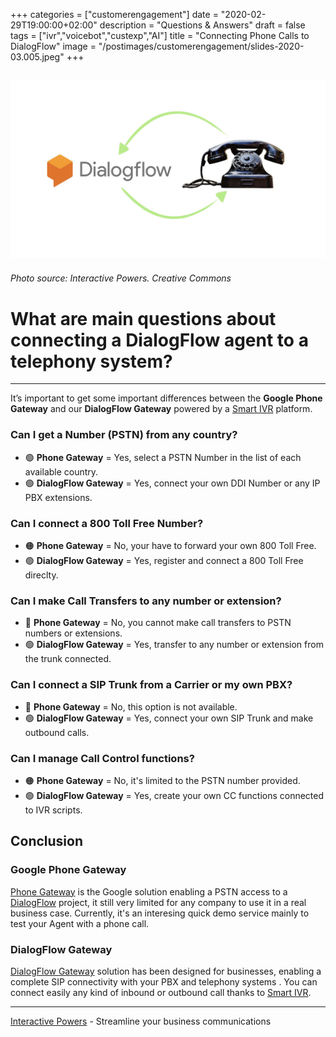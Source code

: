 +++
categories = ["customerengagement"]
date = "2020-02-29T19:00:00+02:00"
description = "Questions & Answers"
draft = false
tags = ["ivr","voicebot","custexp","AI"]
title = "Connecting Phone Calls to DialogFlow"
image = "/postimages/customerengagement/slides-2020-03.005.jpeg"
+++

![DialogFlow Phone Calls](/postimages/customerengagement/slides-2020-03.005.jpeg)
-----------
###### Photo source: Interactive Powers. Creative Commons

#	What are main questions about connecting a DialogFlow agent to a telephony system?
---

It’s important to get some important differences between the **Google Phone Gateway** and our **DialogFlow Gateway** powered by a [Smart IVR](https://www.ivrpowers.com/voicexml/) platform.

###	Can I get a Number (PSTN) from any country?

* 🟢 **Phone Gateway** =  Yes, select a PSTN Number in the list of each available country.
* 🟢 **DialogFlow Gateway** = Yes, connect your own DDI Number or any IP PBX extensions.

###	Can I connect a 800 Toll Free Number?

* 🟠 **Phone Gateway** = No, your have to forward your own 800 Toll Free.
* 🟢 **DialogFlow Gateway**	= Yes, register and connect a 800 Toll Free direclty.

###	Can I make Call Transfers to any number or extension?

* 🔴 **Phone Gateway** =  No, you cannot make call transfers to PSTN numbers or extensions.
* 🟢 **DialogFlow Gateway** = Yes, transfer to any number or extension from the trunk connected.

###	Can I connect a SIP Trunk from a Carrier or my own PBX?

* 🔴 **Phone Gateway** = No, this option is not available.
* 🟢 **DialogFlow Gateway**	= Yes, connect your own SIP Trunk and make outbound calls.

###	Can I manage Call Control functions?

* 🟠 **Phone Gateway** =  No, it's limited to the PSTN number provided.
* 🟢 **DialogFlow Gateway**	=  Yes, create your own CC functions connected to IVR scripts.

##	Conclusion

###	Google Phone Gateway

[Phone Gateway](https://cloud.google.com/dialogflow/docs/integrations/phone-gateway) is the Google solution enabling a PSTN access to a [DialogFlow](https://dialogflow.com/) project, it still very limited for any company to use it in a real business case. Currently, it's an interesing quick demo service mainly to test your Agent with a phone call.

###	DialogFlow Gateway

[DialogFlow Gateway](/post/customerengagement/how-to-connect-dialogflow-to-your-pbx/) solution has been designed for businesses, enabling a complete SIP connectivity with your PBX and telephony systems . You can connect easily any kind of inbound or outbound call thanks to [Smart IVR](https://www.ivrpowers.com/voicexml/).

---
[Interactive Powers](http://www.ivrpowers.com/) - Streamline your business communications


